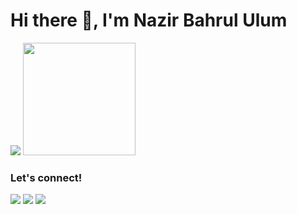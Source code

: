# Hi there 👋, I'm Nazir Bahrul Ulum

<p>
    <img src="https://github-readme-stats.vercel.app/api?username=devnazir&hide=contribs,prs&show_icons=true&hide_border=true&title_color=000" />
    <img src="https://github-readme-stats.vercel.app/api/top-langs/?username=devnazir&layout=compact" height=180 />
</p>

### Let's connect!
<p>
    <a href="https://nazirbahrululum.com" target="blank"><img src="https://img.shields.io/badge/Website-https://nazirbahrululum.com-green?" /></a>
    <a href="https://www.linkedin.com/in/nazir-bahrul-ulum-015a83187/" target="blank"><img src="https://img.shields.io/badge/nazir-bahrul-ulum-015a83187?style=flat&logo=linkedin" /></a>
    <a href="https://saweria.co/nazirbahrululum" target="blank"><img src="https://ionicabizau.github.io/badges/saweria.svg" /></a>
</p>

